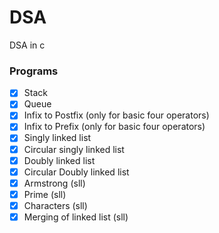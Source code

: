 # DSA
DSA in c

### Programs

- [x] Stack
- [x] Queue
- [x] Infix to Postfix (only for basic four operators)
- [x] Infix to Prefix (only for basic four operators)
- [x] Singly linked list
- [x] Circular singly linked list
- [x] Doubly linked list
- [x] Circular Doubly linked list
- [x] Armstrong (sll)
- [x] Prime (sll)
- [x] Characters (sll)
- [x] Merging of linked list (sll)